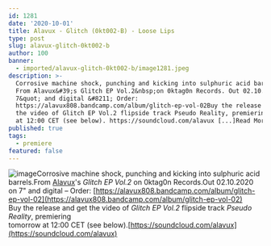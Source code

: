 ```yaml
---
id: 1281
date: '2020-10-01'
title: Alavux - Glitch (0kt002-B) - Loose Lips
type: post
slug: alavux-glitch-0kt002-b
author: 100
banner:
  - imported/alavux-glitch-0kt002-b/image1281.jpeg
description: >-
  Corrosive machine shock, punching and kicking into sulphuric acid barrels.
  From Alavux&#39;s Glitch EP Vol.2&nbsp;on 0ktag0n Records. Out 02.10.2020 on
  7&quot; and digital &#8211; Order:
  https://alavux808.bandcamp.com/album/glitch-ep-vol-02Buy the release and get
  the video of Glitch EP Vol.2 flipside track Pseudo Reality, premieringtomorrow
  at 12:00 CET (see below). https://soundcloud.com/alavux [...]Read More...
published: true
tags:
  - premiere
featured: false
---
```

![image](../imported/alavux-glitch-0kt002-b/image1281.jpeg)Corrosive machine shock, punching and kicking into sulphuric acid barrels.From [Alavux](https://alavux808.bandcamp.com)'s _Glitch EP Vol.2_ on 0ktag0n Records.Out 02.10.2020 on 7" and digital – Order: [https://alavux808.bandcamp.com/album/glitch-ep-vol-02](https://alavux808.bandcamp.com/album/glitch-ep-vol-02)  
Buy the release and get the video of _Glitch EP Vol.2_ flipside track _Pseudo Reality_, premiering  
tomorrow at 12:00 CET (see below).[https://soundcloud.com/alavux](https://soundcloud.com/alavux)